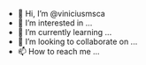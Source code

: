 - 👋 Hi, I’m @viniciusmsca
- 👀 I’m interested in ...
- 🌱 I’m currently learning ...
- 💞️ I’m looking to collaborate on ...
- 📫 How to reach me ...

<!---
viniciusmsca/viniciusmsca is a ✨ special ✨ repository because its `README.md` (this file) appears on your GitHub profile.
You can click the Preview link to take a look at your changes.
--->
